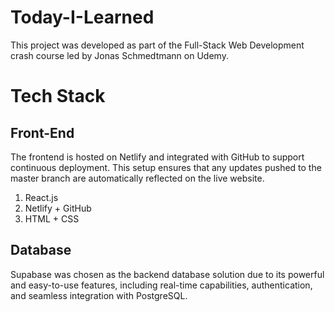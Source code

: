 # Today-I-Learned
This project was developed as part of the Full-Stack Web Development crash course led by Jonas Schmedtmann on Udemy.

# Tech Stack
## Front-End
The frontend is hosted on Netlify and integrated with GitHub to support continuous deployment. This setup ensures that any updates pushed to the master branch are automatically reflected on the live website.

1. React.js
2. Netlify + GitHub
3. HTML + CSS

## Database
Supabase was chosen as the backend database solution due to its powerful and easy-to-use features, including real-time capabilities, authentication, and seamless integration with PostgreSQL.
